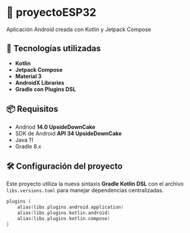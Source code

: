 # 📱 proyectoESP32

Aplicación Android creada con Kotlin y Jetpack Compose

## 🚀 Tecnologías utilizadas

- **Kotlin**
- **Jetpack Compose**
- **Material 3**
- **AndroidX Libraries**
- **Gradle con Plugins DSL**

## 📦 Requisitos
- Andriod **14.0 UpsideDownCake**
- SDK de Android **API 34 UpsideDownCake**
- Java 11
- Gradle 8.x

## 🛠️ Configuración del proyecto

Este proyecto utiliza la nueva sintaxis **Gradle Kotlin DSL** con el archivo `libs.versions.toml` para manejar dependencias centralizadas.

```kotlin
plugins {
    alias(libs.plugins.android.application)
    alias(libs.plugins.kotlin.android)
    alias(libs.plugins.kotlin.compose)
}
